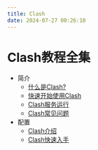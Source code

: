 ```yaml
---
title: Clash
date: 2024-07-27 00:26:10
---
```


# Clash教程全集

- 简介
	- [什么是Clash?](https://blog.qingyi-studio.top/2024/07/03/什么是Clash/)
	- [快速开始使用Clash](https://blog.qingyi-studio.top/2024/07/04/快速开始使用Clash/)
	- [Clash服务运行](https://blog.qingyi-studio.top/2024/07/04/Clash服务运行/)
	- [Clash常见问题](https://blog.qingyi-studio.top/2024/07/04/Clash常见问题/)
- 配置
	- [Clash介绍](https://blog.qingyi-studio.top/2024/07/04/Clash介绍/)
	- [Clash快速入手](https://blog.qingyi-studio.top/2024/07/29/Clash快速入手/)
